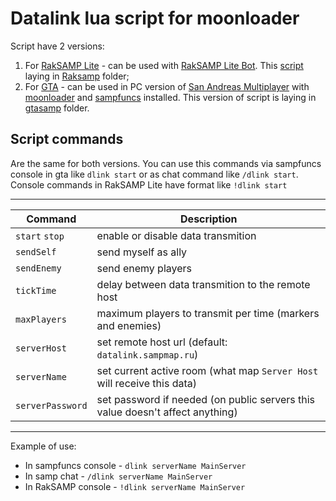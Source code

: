 # Datalink lua script for moonloader
Script have 2 versions:
1. For [RakSAMP Lite](Lua/Raksamp/dlink.lua) - can be used with [RakSAMP Lite Bot](https://www.blast.hk/threads/108052/). This [script](Lua/Raksamp/dlink.lua) laying in [Raksamp](Lua/Raksamp) folder;
2. For [GTA](Lua/gtasamp/dlink.lua) - can be used in PC version of [San Andreas Multiplayer](https://www.sa-mp.mp/downloads/) with [moonloader](https://www.blast.hk/threads/13305/) and [sampfuncs](https://www.blast.hk/threads/17/) installed. This version of script is laying in [gtasamp](Lua/gtasamp) folder.

## Script commands
Are the same for both versions. You can use this commands via sampfuncs console in gta like `dlink start` or as chat command like `/dlink start`. Console commands in RakSAMP Lite have format like `!dlink start`

----------------------------------------
| Command | Description |
|--------------------|-------------------|
| `start` `stop` | enable or disable data transmition |
|  `sendSelf` | send myself as ally |
|  `sendEnemy` | send enemy players |
| `tickTime`  |  delay between data transmition to the remote host |
|  `maxPlayers` |  maximum players to transmit per time (markers and enemies) |
| `serverHost` | set remote host url (default: `datalink.sampmap.ru`) |
| `serverName` | set current active room (what map `Server Host` will receive this data) |
| `serverPassword` | set password if needed (on public servers this value doesn't affect anything) |
-----------------------------------------

Example of use:
- In sampfuncs console - `dlink serverName MainServer`
- In samp chat - `/dlink serverName MainServer`
- In RakSAMP console - `!dlink serverName MainServer`
